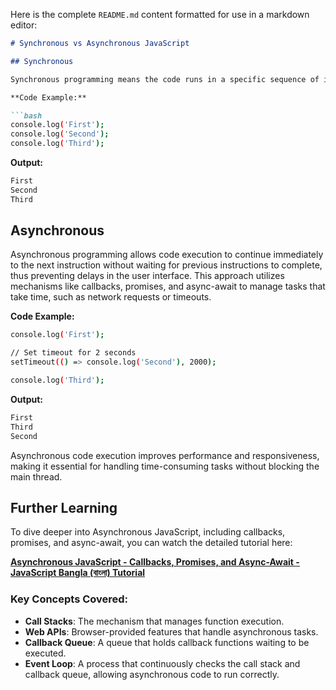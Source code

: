 Here is the complete `README.md` content formatted for use in a markdown editor:

```markdown
# Synchronous vs Asynchronous JavaScript

## Synchronous

Synchronous programming means the code runs in a specific sequence of instructions as given in the program. Each instruction waits for the previous one to complete its execution before moving on to the next. This can sometimes lead to blocking, where important tasks wait for others to finish.

**Code Example:**

```bash
console.log('First');
console.log('Second');
console.log('Third');
```

**Output:**

```bash
First
Second
Third
```

## Asynchronous

Asynchronous programming allows code execution to continue immediately to the next instruction without waiting for previous instructions to complete, thus preventing delays in the user interface. This approach utilizes mechanisms like callbacks, promises, and async-await to manage tasks that take time, such as network requests or timeouts.

**Code Example:**

```bash
console.log('First');

// Set timeout for 2 seconds
setTimeout(() => console.log('Second'), 2000);

console.log('Third');
```

**Output:**

```bash
First
Third
Second
```

Asynchronous code execution improves performance and responsiveness, making it essential for handling time-consuming tasks without blocking the main thread.

## Further Learning

To dive deeper into Asynchronous JavaScript, including callbacks, promises, and async-await, you can watch the detailed tutorial here:

**[Asynchronous JavaScript - Callbacks, Promises, and Async-Await - JavaScript Bangla (বাংলা) Tutorial](https://youtu.be/IUBd76UQb34?si=Qu1Z7KH1ywsaq7pR)**

### Key Concepts Covered:
- **Call Stacks**: The mechanism that manages function execution.
- **Web APIs**: Browser-provided features that handle asynchronous tasks.
- **Callback Queue**: A queue that holds callback functions waiting to be executed.
- **Event Loop**: A process that continuously checks the call stack and callback queue, allowing asynchronous code to run correctly.



